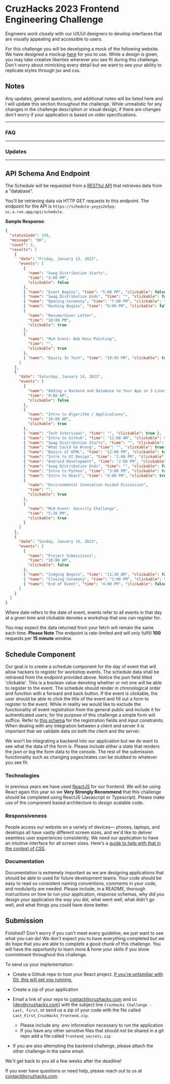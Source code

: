 # CruzHacks 2023 Frontend Engineering Challenge

Engineers work closely with our UX/UI designers to develop interfaces that are visually appealing and accessible to users.

For this challenge you will be developing a mock of the following website. We have designed a mockup [here](https://www.figma.com/file/CJf6HOwmk8kFCPr0pUanyf/CruzHacks-Frontend-Challenge-2023?node-id=0%3A1) for you to use.
While a design is given, you may take creative liberties wherever you see fit during this challenge. Don't worry about mimicking every detail but we want to see your ability to replicate styles through jsx and css.

## Notes

Any updates, general questions, and additional notes will be listed here and I will update this section throughout the challenge. While unrealistic for any changes in the challenge description or visual design, if there are changes don't worry if your application is based on older specifications.

---

### FAQ

---

### Updates

---

## API Schema And Endpoint

The Schedule will be requested from a [RESTful API](https://www.codecademy.com/articles/what-is-rest) that retrieves data from a "database".

You'll be retrieving data via HTTP GET requests to this endpoint. The endpoint for the API is `https://schedule-yoyys2e5pq-uc.a.run.app/api/schedule`.

**Sample Response**:

```json
{
  "statusCode": 200,
  "message": "OK",
  "count": 3,
  "results": [
    {
      "date": "Friday, January 13, 2023",
      "events": [
        {
          "name": "Swag Distribution Starts",
          "time": "3:00 PM",
          "clickable": false
        },
        { "name": "Event Begins", "time": "5:00 PM", "clickable": false },
        { "name": "Swag Distribution Ends", "time": "", "clickable": false },
        { "name": "Opening Ceremony", "time": "7:00 PM", "clickable": false },
        { "name": "Hacking Begins", "time": "9:00 PM", "clickable": false },
        {
          "name": "Resume/Cover Letter",
          "time": "10:00 PM",
          "clickable": true
        },
        {
          "name": "MLH Event: Bob Ross Painting",
          "time": "",
          "clickable": true
        },
        { "name": "Equity In Tech", "time": "10:45 PM", "clickable": true }
      ]
    },
    {
      "date": "Saturday, January 14, 2023",
      "events": [
        {
          "name": "Adding a Backend and Database to Your App in 3 Lines",
          "time": "9:00 AM",
          "clickable": false
        },
        {
          "name": "Intro to Algorithm / Applications",
          "time": "10:00 AM",
          "clickable": true
        },
        { "name": "Tech Interviews", "time": "", "clickable": true },
        { "name": "Intro to Github", "time": "11:00 AM", "clickable": true },
        { "name": "Swag Distribution Starts", "time": "", "clickable": false },
        { "name": "What Could Go Wrong", "time": "", "clickable": true },
        { "name": "Basics of HTML", "time": "12:00 PM", "clickable": true },
        { "name": "Intro to UI Design", "time": "1:00 PM", "clickable": true },
        { "name": "Android Development", "time": "2:00 PM", "clickable": true },
        { "name": "Swag Distribution Ends", "time": "", "clickable": false },
        { "name": "Intro to Python", "time": "3:00 PM", "clickable": true },
        { "name": "Intro to React", "time": "4:00 PM", "clickable": true },
        {
          "name": "Environmental Innovation Guided Discussion",
          "time": "",
          "clickable": true
        },
        {
          "name": "MLH Event: Security Challenge",
          "time": "5:30 PM",
          "clickable": true
        }
      ]
    },
    {
      "date": "Sunday, January 15, 2023",
      "events": [
        {
          "name": "Project Submissions",
          "time": "10:00 AM",
          "clickable": false
        },
        { "name": "Judging Begins", "time": "11:30 AM", "clickable": false },
        { "name": "Closing Ceremony", "time": "2:00 PM", "clickable": false },
        { "name": "End of Event", "time": "4:00 PM", "clickable": false }
      ]
    }
  ]
}
```

Where date refers to the date of event, events refer to all events in that day at a given time and clickable denotes a workshop that one can register for.

You may expect the data returned from your fetch will remain the same each time. **Please Note** The endpoint is rate-limited and will only fulfill **100** requests per **15 minute** window.

## Schedule Component

Our goal is to create a schedule component for the day of event that will allow hackers to register for workshop events. The schedule data shall be retrieved from the endpoint provided above. Notice the json field titled 'clickable'. This is a boolean value denoting whether or not one will be able to register to the event. The schedule should render in chronological order and function with a forward and back button. If the event is clickable, the user should be able to click the title of the event and fill out a form to register to the event. While in reality we would like to exclude the functionality of event registration from the general public and include it for authenticated users; for the purpose of this challenge a simple form will suffice. Refer to [this schema](https://docs.google.com/document/d/1GNlmQF0WM7WvYZaqTvRlzzYtBcdeIh5jNqP-TZhTYl4/edit?usp=sharing) for the registration fields and input constraints. When dealing with any integration between a client and server it is important that we validate data on both the client and the server.

We won't be integrating a backend into our application but we do want to see what the data of the form is. Please include either a state that renders the json or log the form data to the console. The rest of the submission functionality such as changing pages/states can be stubbed to whatever you see fit.

### Technologies

In previous years we have used [ReactJS](https://reactjs.org/docs/thinking-in-react.html) for our frontend. We will be using React again this year so we **Very Strongly Recommend** that this challenge should be completed using ReactJS (Javascript or Typescript). Please make use of the component based architecture to design scalable code.

### Responsiveness

People access our website on a variety of devices— phones, laptops, and desktops all have vastly different screen sizes, and we'd like to deliver seamless user experiences consistently. We need our application to have an intuitive interface for all screen sizes. Here's a [guide to help with that in the context of CSS](https://www.freecodecamp.org/news/how-to-start-thinking-responsively/).

### Documentation

Documentation is extremely important as we are designing applications that should be able to used for future development teams. Your code should be easy to read so consistent naming conventions, comments in your code, and modularity are needed. Please include, in a README, thorough instructions on how to run your application, response schemas, why did you design your application the way you did, what went well, what didn't go well, and what things you could have done better.

## Submission

Finished? Don't worry if you can't meet every guideline, we just want to see what you can do! We don't expect you to have everything completed but we do hope that you are able to complete a good chunk of this challenge. You will have the opportunity to learn more & hone your skills if you show commitment throughout this challenge.

To send us your implementation:

- Create a Github repo to host your React project. [If you're unfamiliar with Git, this will get you running.](https://www.freecodecamp.org/news/learn-the-basics-of-git-in-under-10-minutes-da548267cc91/)
- Create a zip of your application
- Email a link of your repo to [contact@cruzhacks.com](mailto:contact@cruzhacks.com) and cc [dev@cruzhacks.com] with the subject line `CruzHacks Challenge - Last, First`, or send us a zip of your code with the file called `Last_First_CruzHacks_Frontend.zip`.

  - Please include any .env information necessary to run the application
  - If you have any other sensitive files that should not be shared in a git repo add a file called `frontend_secrets.zip`

- If you are also attempting the backend challenge, please attach the other challenge in the same email.

We'll get back to you all a few weeks after the deadline!

If you ever have questions or need help, please reach out to us at [contact@cruzhacks.com](mailto:contact@cruzhacks.com).
